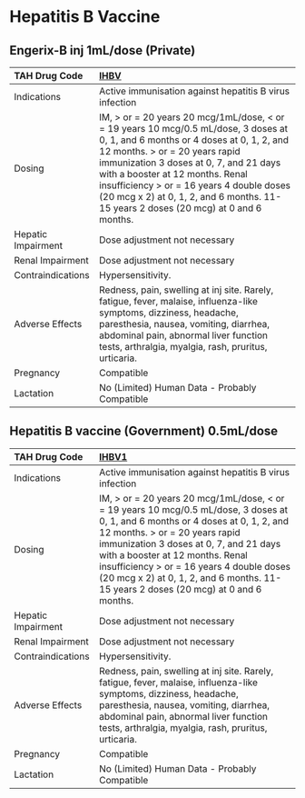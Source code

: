 # Hepatitis B Vaccine

## Engerix-B inj 1mL/dose (Private)

| TAH Drug Code      | [**IHBV**](https://www.tahsda.org.tw/drugs/hissearch.php?drug_code=IHBV)                                                                                                                                                                                                                                                                                                            |
|:-------------------|:------------------------------------------------------------------------------------------------------------------------------------------------------------------------------------------------------------------------------------------------------------------------------------------------------------------------------------------------------------------------------------|
| Indications        | Active immunisation against hepatitis B virus infection                                                                                                                                                                                                                                                                                                                             |
| Dosing             | IM, > or = 20 years 20 mcg/1mL/dose, < or = 19 years 10 mcg/0.5 mL/dose, 3 doses at 0, 1, and 6 months or 4 doses at 0, 1, 2, and 12 months. > or = 20 years rapid immunization 3 doses at 0, 7, and 21 days with a booster at 12 months. Renal insufficiency > or = 16 years 4 double doses (20 mcg x 2) at 0, 1, 2, and 6 months. 11-15 years 2 doses (20 mcg) at 0 and 6 months. |
| Hepatic Impairment | Dose adjustment not necessary                                                                                                                                                                                                                                                                                                                                                       |
| Renal Impairment   | Dose adjustment not necessary                                                                                                                                                                                                                                                                                                                                                       |
| Contraindications  | Hypersensitivity.                                                                                                                                                                                                                                                                                                                                                                   |
| Adverse Effects    | Redness, pain, swelling at inj site. Rarely, fatigue, fever, malaise, influenza-like symptoms, dizziness, headache, paresthesia, nausea, vomiting, diarrhea, abdominal pain, abnormal liver function tests, arthralgia, myalgia, rash, pruritus, urticaria.                                                                                                                         |
| Pregnancy          | Compatible                                                                                                                                                                                                                                                                                                                                                                          |
| Lactation          | No (Limited) Human Data - Probably Compatible                                                                                                                                                                                                                                                                                                                                       |

## Hepatitis B vaccine (Government) 0.5mL/dose

| TAH Drug Code      | [**IHBV1**](https://www.tahsda.org.tw/drugs/hissearch.php?drug_code=IHBV1)                                                                                                                                                                                                                                                                                                          |
|:-------------------|:------------------------------------------------------------------------------------------------------------------------------------------------------------------------------------------------------------------------------------------------------------------------------------------------------------------------------------------------------------------------------------|
| Indications        | Active immunisation against hepatitis B virus infection                                                                                                                                                                                                                                                                                                                             |
| Dosing             | IM, > or = 20 years 20 mcg/1mL/dose, < or = 19 years 10 mcg/0.5 mL/dose, 3 doses at 0, 1, and 6 months or 4 doses at 0, 1, 2, and 12 months. > or = 20 years rapid immunization 3 doses at 0, 7, and 21 days with a booster at 12 months. Renal insufficiency > or = 16 years 4 double doses (20 mcg x 2) at 0, 1, 2, and 6 months. 11-15 years 2 doses (20 mcg) at 0 and 6 months. |
| Hepatic Impairment | Dose adjustment not necessary                                                                                                                                                                                                                                                                                                                                                       |
| Renal Impairment   | Dose adjustment not necessary                                                                                                                                                                                                                                                                                                                                                       |
| Contraindications  | Hypersensitivity.                                                                                                                                                                                                                                                                                                                                                                   |
| Adverse Effects    | Redness, pain, swelling at inj site. Rarely, fatigue, fever, malaise, influenza-like symptoms, dizziness, headache, paresthesia, nausea, vomiting, diarrhea, abdominal pain, abnormal liver function tests, arthralgia, myalgia, rash, pruritus, urticaria.                                                                                                                         |
| Pregnancy          | Compatible                                                                                                                                                                                                                                                                                                                                                                          |
| Lactation          | No (Limited) Human Data - Probably Compatible                                                                                                                                                                                                                                                                                                                                       |

